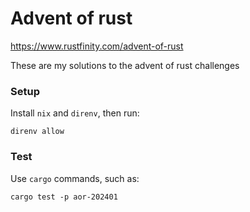 # Advent of rust

https://www.rustfinity.com/advent-of-rust

These are my solutions to the advent of rust challenges

### Setup

Install `nix` and `direnv`, then run:
```shell
direnv allow
```

### Test

Use `cargo` commands, such as:
```shell
cargo test -p aor-202401
```
